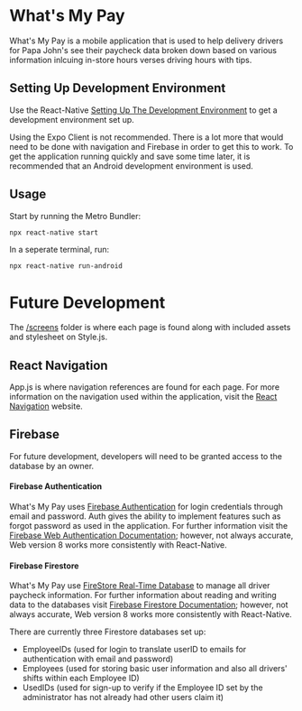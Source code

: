 # What's My Pay

What's My Pay is a mobile application that is used to help delivery drivers for Papa John's see their paycheck data broken down based on various information inlcuing in-store hours verses driving hours with tips. 

## Setting Up Development Environment

Use the React-Native [Setting Up The Development Environment](https://reactnative.dev/docs/environment-setup) to get a development environment set up.

Using the Expo Client is not recommended. There is a lot more that would need to be done with navigation and Firebase in order to get this to work.
To get the application running quickly and save some time later, it is recommended that an Android development environment is used. 

## Usage

Start by running the Metro Bundler:
```bash
npx react-native start
```

In a seperate terminal, run:
```bash
npx react-native run-android
```
# Future Development

The [/screens](https://github.com/trush081/Whats-My-Pay/tree/master/screens) folder is where each page is found along with included assets and stylesheet on Style.js.

## React Navigation

App.js is where navigation references are found for each page. For more information on the navigation used within the application, visit the [React Navigation](https://reactnavigation.org/docs/getting-started) website.

## Firebase
For future development, developers will need to be granted access to the database by an owner. 
#### Firebase Authentication
What's My Pay uses [Firebase Authentication](https://rnfirebase.io/auth/usage) for login credentials through email and password. Auth gives the ability to implement features such as forgot password as used in the application. For further information visit the [Firebase Web Authentication Documentation](https://firebase.google.com/docs/auth/web/start#web-version-8); however, not always accurate, Web version 8 works more consistently with React-Native.
 
#### Firebase Firestore
What's My Pay use [FireStore Real-Time Database](https://rnfirebase.io/firestore/usage) to manage all driver paycheck information. For further information about reading and writing data to the databases visit [Firebase Firestore Documentation](https://firebase.google.com/docs/firestore); however, not always accurate, Web version 8 works more consistently with React-Native.

There are currently three Firestore databases set up:
- EmployeeIDs (used for login to translate userID to emails for authentication with email and password)
- Employees (used for storing basic user information and also all drivers' shifts within each Employee ID)
- UsedIDs (used for sign-up to verify if the Employee ID set by the administrator has not already had other users claim it)
